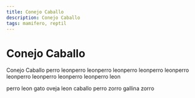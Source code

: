 ```yaml
---
title: Conejo Caballo
description: Conejo Caballo
tags: mamifero, reptil
---
```


# Conejo Caballo

Conejo Caballo perro leonperro leonperro leonperro leonperro leonperro leonperro leonperro leonperro leonperro leon

perro leon gato oveja leon caballo perro zorro gallina zorro